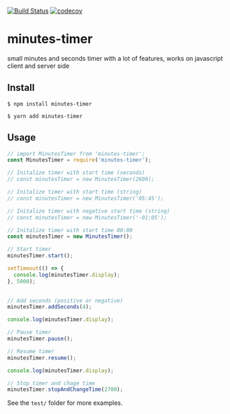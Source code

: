 [![Build Status](https://travis-ci.org/mblenton/minutes-timer.svg?branch=master)](https://travis-ci.org/mblenton/minutes-timer)
[![codecov](https://codecov.io/gh/mblenton/minutes-timer/branch/master/graph/badge.svg)](https://codecov.io/gh/mblenton/minutes-timer)
# minutes-timer
small minutes and seconds timer with a lot of features, works on javascript client and server side

## Install
```shell
$ npm install minutes-timer
```

```shell
$ yarn add minutes-timer
```

## Usage

```javascript
// import MinutesTimer from 'minutes-timer';
const MinutesTimer = require('minutes-timer');

// Initalize timer with start time (seconds)
// const minutesTimer = new MinutesTimer(2600);

// Initalize timer with start time (string)
// const minutesTimer = new MinutesTimer('05:45');

// Initalize timer with negative start time (string)
// const minutesTimer = new MinutesTimer('-01:05');

// Initalize timer with start time 00:00
const minutesTimer = new MinutesTimer();

// Start timer
minutesTimer.start();

setTimeout(() => {
  console.log(minutesTimer.display);
}, 5000);
  

// Add seconds (positive or negative)
minutesTimer.addSeconds(4);

console.log(minutesTimer.display);

// Pause timer
minutesTimer.pause();

// Resume timer
minutesTimer.resume();

console.log(minutesTimer.display);

// Stop timer and chage time
minutesTimer.stopAndChangeTime(2700);
```
See the `test/` folder for more examples.